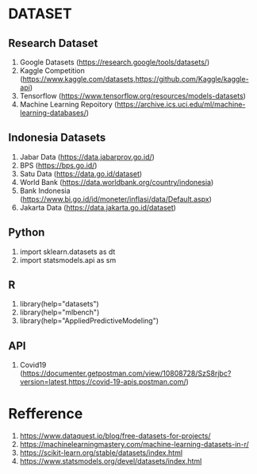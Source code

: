# DATASET

## Research Dataset
1. Google Datasets (https://research.google/tools/datasets/)
2. Kaggle Competition (https://www.kaggle.com/datasets,https://github.com/Kaggle/kaggle-api)
3. Tensorflow (https://www.tensorflow.org/resources/models-datasets)
4. Machine Learning Repoitory (https://archive.ics.uci.edu/ml/machine-learning-databases/)

## Indonesia Datasets
1. Jabar Data (https://data.jabarprov.go.id/)
2. BPS (https://bps.go.id/)
3. Satu Data (https://data.go.id/dataset)
4. World Bank (https://data.worldbank.org/country/indonesia)
5. Bank Indonesia (https://www.bi.go.id/id/moneter/inflasi/data/Default.aspx)
6. Jakarta Data (https://data.jakarta.go.id/dataset)


## Python
1. import sklearn.datasets as dt
2. import statsmodels.api as sm


## R
1. library(help="datasets")
2. library(help="mlbench")
3. library(help="AppliedPredictiveModeling")

## API
1. Covid19 (https://documenter.getpostman.com/view/10808728/SzS8rjbc?version=latest,https://covid-19-apis.postman.com/)


# Refference
1. https://www.dataquest.io/blog/free-datasets-for-projects/
2. https://machinelearningmastery.com/machine-learning-datasets-in-r/
3. https://scikit-learn.org/stable/datasets/index.html
4. https://www.statsmodels.org/devel/datasets/index.html
